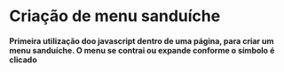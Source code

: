 # Criação de menu sanduíche

#### Primeira utilização doo javascript dentro de uma página, para criar um menu sanduíche. O menu se contrai ou expande conforme o símbolo é clicado